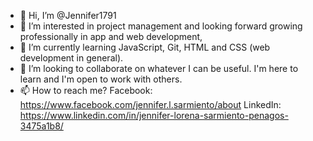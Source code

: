- 👋 Hi, I’m @Jennifer1791
- 👀 I’m interested in project management and looking forward growing professionally in app and web development, 
- 🌱 I’m currently learning JavaScript, Git, HTML and CSS (web development in general).
- 💞️ I’m looking to collaborate on whatever I can be useful. I'm here to learn and I'm open to work with others.
- 📫 How to reach me? Facebook: https://www.facebook.com/jennifer.l.sarmiento/about
     LinkedIn: https://www.linkedin.com/in/jennifer-lorena-sarmiento-penagos-3475a1b8/

<!---
Jennifer1791/Jennifer1791 is a ✨ special ✨ repository because its `README.md` (this file) appears on your GitHub profile.
You can click the Preview link to take a look at your changes.
--->

